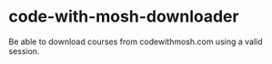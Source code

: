 # code-with-mosh-downloader
Be able to download courses from codewithmosh.com using a valid session.
